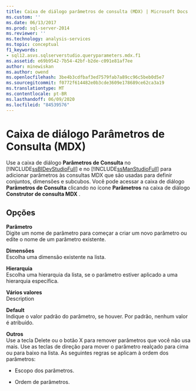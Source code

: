 ```yaml
---
title: Caixa de diálogo parâmetros de consulta (MDX) | Microsoft Docs
ms.custom: ''
ms.date: 06/13/2017
ms.prod: sql-server-2014
ms.reviewer: ''
ms.technology: analysis-services
ms.topic: conceptual
f1_keywords:
- sql12.asvs.sqlserverstudio.queryparameters.mdx.f1
ms.assetid: e69b9542-7b54-42bf-b2de-c091e81af7ee
author: minewiskan
ms.author: owend
ms.openlocfilehash: 3be4b3cdfbaf3ed7579fab7a89cc96c5beb0d5e7
ms.sourcegitcommit: f0772f614482e0b3cde3609e178689ce62ca3a19
ms.translationtype: MT
ms.contentlocale: pt-BR
ms.lasthandoff: 06/09/2020
ms.locfileid: "84539576"
---
```

# <a name="query-parameters-dialog-box-mdx"></a>Caixa de diálogo Parâmetros de Consulta (MDX)
  Use a caixa de diálogo **Parâmetros de Consulta** no [!INCLUDE[ssBIDevStudioFull](../includes/ssbidevstudiofull-md.md)] e no [!INCLUDE[ssManStudioFull](../includes/ssmanstudiofull-md.md)] para adicionar parâmetros às consultas MDX que são usadas para definir conjuntos, dimensões e subcubos. Você pode acessar a caixa de diálogo **Parâmetros de Consulta** clicando no ícone **Parâmetros** na caixa de diálogo **Construtor de consulta MDX** .  
  
## <a name="options"></a>Opções  
 **Parâmetro**  
 Digite um nome de parâmetro para começar a criar um novo parâmetro ou edite o nome de um parâmetro existente.  
  
 **Dimensões**  
 Escolha uma dimensão existente na lista.  
  
 **Hierarquia**  
 Escolha uma hierarquia da lista, se o parâmetro estiver aplicado a uma hierarquia específica.  
  
 **Vários valores**  
 Description  
  
 **Default**  
 Indique o valor padrão do parâmetro, se houver. Por padrão, nenhum valor é atribuído.  
  
 **Outros**  
 Use a tecla Delete ou o botão X para remover parâmetros que você não usa mais. Use as teclas de direção para mover o parâmetro realçado para cima ou para baixo na lista. As seguintes regras se aplicam à ordem dos parâmetros:  
  
-   Escopo dos parâmetros.  
  
-   Ordem de parâmetros.  
  
  

